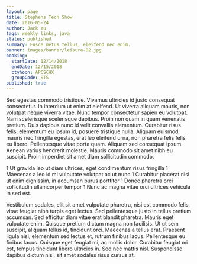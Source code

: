 ```yaml
---
layout: page
title: Stephens Tech Show
date: 2016-05-24
author: Jack Yu
tags: weekly links, java
status: published
summary: Fusce metus tellus, eleifend nec enim.
banner: images/banner/leisure-02.jpg
booking:
  startDate: 12/14/2018
  endDate: 12/15/2018
  ctyhocn: APCSCHX
  groupCode: STS
published: true
---
```

Sed egestas commodo tristique. Vivamus ultricies id justo consequat consectetur. In interdum ut enim at eleifend. Ut viverra aliquam mauris, non volutpat neque viverra vitae. Nunc tempor consectetur sapien eu volutpat. Nam scelerisque scelerisque dapibus. Proin non quam in quam venenatis pretium. Duis dapibus nunc id velit convallis elementum. Curabitur risus felis, elementum eu ipsum id, posuere tristique nulla. Aliquam euismod, mauris nec fringilla egestas, erat leo eleifend urna, non pharetra felis felis eu libero. Pellentesque vitae porta quam. Aliquam sed consequat ipsum. Aenean varius hendrerit molestie. Mauris commodo sit amet nibh eu suscipit. Proin imperdiet sit amet diam sollicitudin commodo.

1 Ut gravida leo ut diam ultrices, eget condimentum risus fringilla
1 Maecenas a leo id mi vulputate volutpat ac ut nunc
1 Curabitur placerat nisi ut enim dignissim, in accumsan purus porttitor
1 Donec pharetra orci sollicitudin ullamcorper tempor
1 Nunc ac magna vitae orci ultrices vehicula in sed est.

Vestibulum sodales, elit sit amet vulputate pharetra, nisi est commodo felis, vitae feugiat nibh turpis eget lectus. Sed pellentesque justo in tellus pretium accumsan. Sed efficitur diam vitae erat blandit pharetra. Mauris eget vulputate enim. Quisque pretium dictum magna non facilisis. Ut ut sem suscipit, aliquam tellus id, tincidunt orci. Maecenas a tellus erat. Praesent ligula nisi, elementum sed lectus et, rutrum finibus lacus. Pellentesque eu finibus lacus. Quisque eget feugiat mi, ac mollis dolor. Curabitur feugiat mi est, tempus tincidunt libero ultricies in. Sed nec mattis nisl. Suspendisse dapibus dictum nisl, sit amet sodales risus cursus at.

